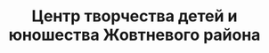 ---
title: Центр творчества детей и юношества Жовтневого района
address: '69063, г. Запорожье, ул. Гоголя, 60'
tags:
  - Художественные школы
geometry:
  location:
    lat: 47.81652129999999
    lng: 35.181931
  viewport:
    northeast:
      lat: 47.8178490302915
      lng: 35.1832390302915
    southwest:
      lat: 47.8151510697085
      lng: 35.1805410697085
name: Жовтневый Районный Центр Творчества Детей И Юношества
place_id: ChIJAy0nEAte3EARbWkarK-wI6k

---